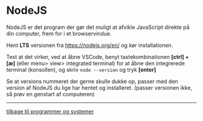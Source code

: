 # NodeJS
NodeJS er det program der gør det muligt at afvikle JavaScript direkte på din computer, frem for i et browservindue.

Hent **LTS** versionen fra https://nodejs.org/en/ og kør installationen. 

Test at det virker, ved at åbne VSCode, benyt tastekombinationen **[ctrl] + [æ]** (eller menu> view> integrated terminal) for at åbne den integrerede terminal (konsollen), og skriv ```node --version``` og tryk **[enter]**

Se at versions nummeret der gerne skulle dukke op, passer med den version af NodeJS du lige har hentet og installeret. (passer versionen ikke, så prøv en genstart af computeren)


---

[tilbage til programmer og systemer](programmer-og-systemer.md)